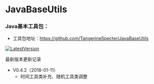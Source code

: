 # JavaBaseUtils

### Java基本工具包：
- 工具包地址：https://github.com/TangerineSpecter/JavaBaseUtils

[![LatestVersion](https://img.shields.io/badge/LatestVersion-0.4.2-orange.svg)](https://github.com/TangerineSpecter/JavaBaseUtils/blob/master/VERSION.md)

最新版本更新记录

- V0.4.2（2018-01-11）
	- 时间工具类补充、随机工具类调整